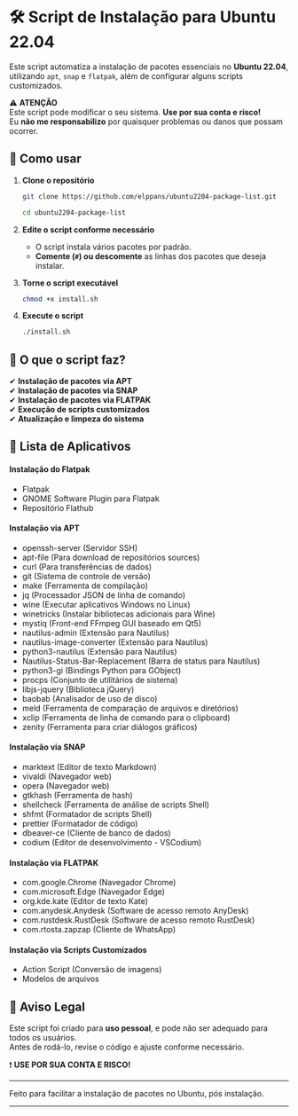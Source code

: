 # 🛠️ Script de Instalação para Ubuntu 22.04  

Este script automatiza a instalação de pacotes essenciais no **Ubuntu 22.04**, utilizando `apt`, `snap` e `flatpak`, além de configurar alguns scripts customizados.  

⚠️ **ATENÇÃO**  
Este script pode modificar o seu sistema. **Use por sua conta e risco!**  
Eu **não me responsabilizo** por quaisquer problemas ou danos que possam ocorrer.  

## 📌 Como usar  

1. **Clone o repositório**  
   ```bash
   git clone https://github.com/elppans/ubuntu2204-package-list.git
   ```
   ```bash
   cd ubuntu2204-package-list
   ```

2. **Edite o script conforme necessário**  
   - O script instala vários pacotes por padrão.  
   - **Comente (`#`) ou descomente** as linhas dos pacotes que deseja instalar.  

3. **Torne o script executável**  
   ```bash
   chmod +x install.sh
   ```

4. **Execute o script**  
   ```bash
   ./install.sh
   ```

## 📜 O que o script faz?  

✔ **Instalação de pacotes via APT**  
✔ **Instalação de pacotes via SNAP**  
✔ **Instalação de pacotes via FLATPAK**  
✔ **Execução de scripts customizados**  
✔ **Atualização e limpeza do sistema**  

## 📜 Lista de Aplicativos

#### Instalação do Flatpak
- Flatpak
- GNOME Software Plugin para Flatpak
- Repositório Flathub

#### Instalação via APT
- openssh-server (Servidor SSH)
- apt-file (Para download de repositórios sources)
- curl (Para transferências de dados)
- git (Sistema de controle de versão)
- make (Ferramenta de compilação)
- jq (Processador JSON de linha de comando)
- wine (Executar aplicativos Windows no Linux)
- winetricks (Instalar bibliotecas adicionais para Wine)
- mystiq (Front-end FFmpeg GUI baseado em Qt5)
- nautilus-admin (Extensão para Nautilus)
- nautilus-image-converter (Extensão para Nautilus)
- python3-nautilus (Extensão para Nautilus)
- Nautilus-Status-Bar-Replacement (Barra de status para Nautilus)
- python3-gi (Bindings Python para GObject)
- procps (Conjunto de utilitários de sistema)
- libjs-jquery (Biblioteca jQuery)
- baobab (Analisador de uso de disco)
- meld (Ferramenta de comparação de arquivos e diretórios)
- xclip (Ferramenta de linha de comando para o clipboard)
- zenity (Ferramenta para criar diálogos gráficos)

#### Instalação via SNAP
- marktext (Editor de texto Markdown)
- vivaldi (Navegador web)
- opera (Navegador web)
- gtkhash (Ferramenta de hash)
- shellcheck (Ferramenta de análise de scripts Shell)
- shfmt (Formatador de scripts Shell)
- prettier (Formatador de código)
- dbeaver-ce (Cliente de banco de dados)
- codium (Editor de desenvolvimento - VSCodium)

#### Instalação via FLATPAK
- com.google.Chrome (Navegador Chrome)
- com.microsoft.Edge (Navegador Edge)
- org.kde.kate (Editor de texto Kate)
- com.anydesk.Anydesk (Software de acesso remoto AnyDesk)
- com.rustdesk.RustDesk (Software de acesso remoto RustDesk)
- com.rtosta.zapzap (Cliente de WhatsApp)

#### Instalação via Scripts Customizados
- Action Script (Conversão de imagens)
- Modelos de arquivos


## 🚨 Aviso Legal  

Este script foi criado para **uso pessoal**, e pode não ser adequado para todos os usuários.  
Antes de rodá-lo, revise o código e ajuste conforme necessário.  

❗ **USE POR SUA CONTA E RISCO!**  

---  

Feito para facilitar a instalação de pacotes no Ubuntu, pós instalação.  
___
